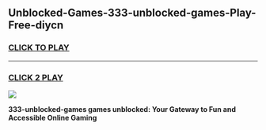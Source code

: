
## Unblocked-Games-333-unblocked-games-Play-Free-diycn
<h3>
<a href="https://premium76.site?title=333-unblocked-games&ref=10A">CLICK TO PLAY</a></h3>
<hr>

<h3>
<a href="https://premium76.site?title=333-unblocked-games&ref=10A">CLICK 2 PLAY</a>
  
</h3>

<a href="https://premium76.site?title=333-unblocked-games&ref=10A"><img src="https://clearcache.store/games.png"></a>


**333-unblocked-games games unblocked: Your Gateway to Fun and Accessible Online Gaming**

